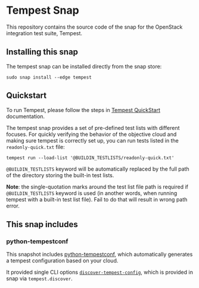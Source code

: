 # Tempest Snap

This repository contains the source code of the snap for the OpenStack integration
test suite, Tempest.

## Installing this snap

The tempest snap can be installed directly from the snap store:

    sudo snap install --edge tempest


## Quickstart
To run Tempest, please follow the steps in [Tempest QuickStart](https://docs.openstack.org/tempest/latest/overview.html#quickstart) documentation.

The tempest snap provides a set of pre-defined test lists with different focuses. For quickly verifying the behavior of the objective cloud and making sure tempest is correctly set up, you can run tests listed in the `readonly-quick.txt` file:

    tempest run --load-list '@BUILDIN_TESTLISTS/readonly-quick.txt' 

`@BUILDIN_TESTLISTS` keyword will be automatically replaced by the full path of the directory storing the built-in test lists.

**Note**: the single-quotation marks around the test list file path is required if `@BUILDIN_TESTLISTS` keyword is used (in another words, when running tempest with a built-in test list file). Fail to do that will result in wrong path error.


## This snap includes

### python-tempestconf

This snapshot includes [python-tempestconf](https://opendev.org/openinfra/python-tempestconf),
which automatically generates a tempest configuration based on your cloud.

It provided single CLI options [`discover-tempest-config`](https://docs.opendev.org/openinfra/python-tempestconf/latest/cli/cli_options.html#discover-tempest-config),
which is provided in snap via `tempest.discover`.
